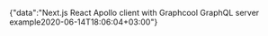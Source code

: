 {"data":"Next.js React Apollo client with Graphcool GraphQL server example2020-06-14T18:06:04+03:00"}
